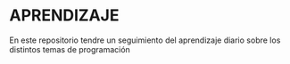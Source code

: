 # APRENDIZAJE
En este repositorio tendre un seguimiento del aprendizaje diario sobre los distintos temas de programación
